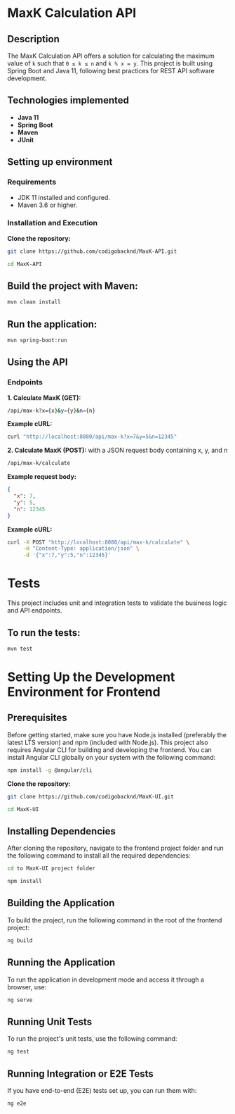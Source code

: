 # MaxK Calculation API

## Description
The MaxK Calculation API offers a solution for calculating the maximum value of `k` such that `0 ≤ k ≤ n` and `k % x = y`. This project is built using Spring Boot and Java 11, following best practices for REST API software development.

## Technologies implemented
- **Java 11**
- **Spring Boot**
- **Maven**
- **JUnit**

## Setting up environment
### Requirements
- JDK 11 installed and configured.
- Maven 3.6 or higher.

### Installation and Execution
**Clone the repository:**
   ```bash
   git clone https://github.com/codigobacknd/MaxK-API.git
   ```

   ```bash
   cd MaxK-API
   ```

## Build the project with Maven:
```bash
mvn clean install
```

## Run the application:
```bash
mvn spring-boot:run
```

## Using the API
### Endpoints
**1. Calculate MaxK (GET):**
```bash
/api/max-k?x={x}&y={y}&n={n}
```

**Example cURL:**
```bash
curl "http://localhost:8080/api/max-k?x=7&y=5&n=12345"
``` 

**2. Calculate MaxK (POST):**
with a JSON request body containing x, y, and n
```bash
/api/max-k/calculate
```
**Example request body:**
```json
{
  "x": 7,
  "y": 5,
  "n": 12345
}
```

**Example cURL:**
```bash
curl -X POST "http://localhost:8080/api/max-k/calculate" \
     -H "Content-Type: application/json" \
     -d '{"x":7,"y":5,"n":12345}'
```

# Tests
This project includes unit and integration tests to validate the business logic and API endpoints.

## To run the tests:
```bash
mvn test
```

# Setting Up the Development Environment for Frontend
## Prerequisites
Before getting started, make sure you have Node.js installed (preferably the latest LTS version) and npm (included with Node.js). This project also requires Angular CLI for building and developing the frontend. You can install Angular CLI globally on your system with the following command:

```bash
npm install -g @angular/cli
```

**Clone the repository:**
```bash
git clone https://github.com/codigobacknd/MaxK-UI.git
```

```bash
cd MaxK-UI
   ```

## Installing Dependencies
After cloning the repository, navigate to the frontend project folder and run the following command to install all the required dependencies:

```bash
cd to MaxK-UI project folder
```

```bash
npm install
```

## Building the Application
To build the project, run the following command in the root of the frontend project:

```bash
ng build
```

## Running the Application
To run the application in development mode and access it through a browser, use:

```bash
ng serve
```

## Running Unit Tests
To run the project's unit tests, use the following command:

```bash
ng test
```

## Running Integration or E2E Tests
If you have end-to-end (E2E) tests set up, you can run them with:

```bash
ng e2e
```